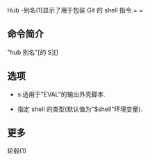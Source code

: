 Hub -别名(1)显示了用于包装 Git 的 shell 指令.= =

## 命令简介

"hub 别名"[的 S][<shell>]

## 选项

- s:适用于"EVAL"的输出外壳脚本.

- <SHELL>指定 shell 的类型(默认值为"$shell"环境变量).

## 更多

轮毂(1)
